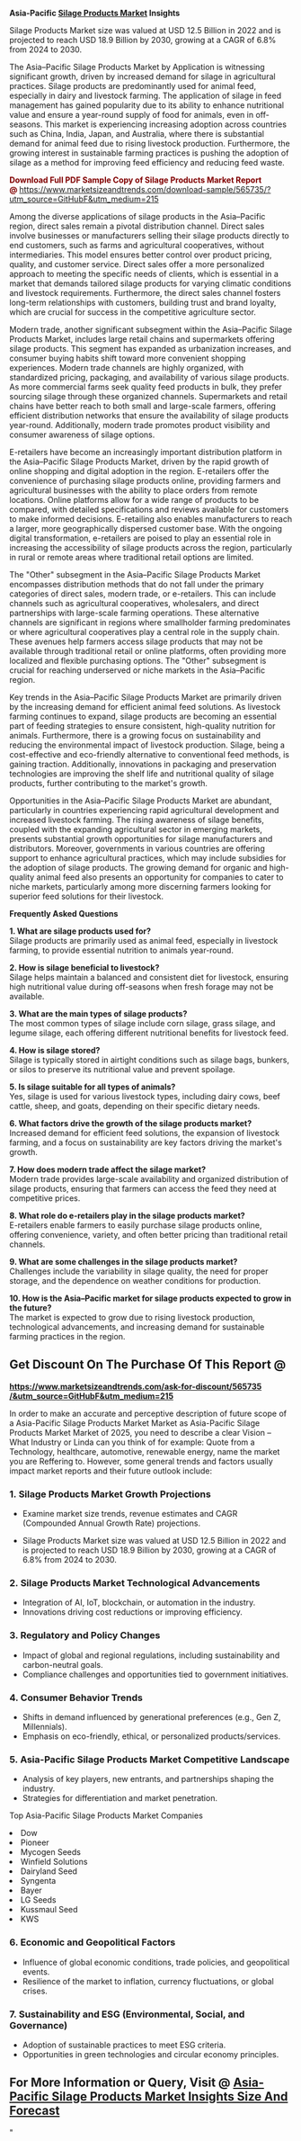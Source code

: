 <p><strong>Asia-Pacific&nbsp;<a href=""https://www.marketsizeandtrends.com/download-sample/565735/&amp;utm_source=GitHubF&amp;utm_medium=215"">Silage Products Market</a> Insights</strong></p><p>Silage Products Market size was valued at USD 12.5 Billion in 2022 and is projected to reach USD 18.9 Billion by 2030, growing at a CAGR of 6.8% from 2024 to 2030.</p><p><p>The Asia–Pacific Silage Products Market by Application is witnessing significant growth, driven by increased demand for silage in agricultural practices. Silage products are predominantly used for animal feed, especially in dairy and livestock farming. The application of silage in feed management has gained popularity due to its ability to enhance nutritional value and ensure a year-round supply of food for animals, even in off-seasons. This market is experiencing increasing adoption across countries such as China, India, Japan, and Australia, where there is substantial demand for animal feed due to rising livestock production. Furthermore, the growing interest in sustainable farming practices is pushing the adoption of silage as a method for improving feed efficiency and reducing feed waste.<p><strong><span style="color: #800000;">Download Full PDF Sample Copy of Silage Products Market Report @</span>&nbsp;</strong><a href="https://www.marketsizeandtrends.com/download-sample/565735/?utm_source=GitHubF&amp;utm_medium=215" target="_blank">https://www.marketsizeandtrends.com/download-sample/565735/?utm_source=GitHubF&amp;utm_medium=215</a></p></p><p>Among the diverse applications of silage products in the Asia–Pacific region, direct sales remain a pivotal distribution channel. Direct sales involve businesses or manufacturers selling their silage products directly to end customers, such as farms and agricultural cooperatives, without intermediaries. This model ensures better control over product pricing, quality, and customer service. Direct sales offer a more personalized approach to meeting the specific needs of clients, which is essential in a market that demands tailored silage products for varying climatic conditions and livestock requirements. Furthermore, the direct sales channel fosters long-term relationships with customers, building trust and brand loyalty, which are crucial for success in the competitive agriculture sector.<p>Modern trade, another significant subsegment within the Asia–Pacific Silage Products Market, includes large retail chains and supermarkets offering silage products. This segment has expanded as urbanization increases, and consumer buying habits shift toward more convenient shopping experiences. Modern trade channels are highly organized, with standardized pricing, packaging, and availability of various silage products. As more commercial farms seek quality feed products in bulk, they prefer sourcing silage through these organized channels. Supermarkets and retail chains have better reach to both small and large-scale farmers, offering efficient distribution networks that ensure the availability of silage products year-round. Additionally, modern trade promotes product visibility and consumer awareness of silage options.<p>E-retailers have become an increasingly important distribution platform in the Asia–Pacific Silage Products Market, driven by the rapid growth of online shopping and digital adoption in the region. E-retailers offer the convenience of purchasing silage products online, providing farmers and agricultural businesses with the ability to place orders from remote locations. Online platforms allow for a wide range of products to be compared, with detailed specifications and reviews available for customers to make informed decisions. E-retailing also enables manufacturers to reach a larger, more geographically dispersed customer base. With the ongoing digital transformation, e-retailers are poised to play an essential role in increasing the accessibility of silage products across the region, particularly in rural or remote areas where traditional retail options are limited.<p>The "Other" subsegment in the Asia–Pacific Silage Products Market encompasses distribution methods that do not fall under the primary categories of direct sales, modern trade, or e-retailers. This can include channels such as agricultural cooperatives, wholesalers, and direct partnerships with large-scale farming operations. These alternative channels are significant in regions where smallholder farming predominates or where agricultural cooperatives play a central role in the supply chain. These avenues help farmers access silage products that may not be available through traditional retail or online platforms, often providing more localized and flexible purchasing options. The "Other" subsegment is crucial for reaching underserved or niche markets in the Asia–Pacific region.<p>Key trends in the Asia–Pacific Silage Products Market are primarily driven by the increasing demand for efficient animal feed solutions. As livestock farming continues to expand, silage products are becoming an essential part of feeding strategies to ensure consistent, high-quality nutrition for animals. Furthermore, there is a growing focus on sustainability and reducing the environmental impact of livestock production. Silage, being a cost-effective and eco-friendly alternative to conventional feed methods, is gaining traction. Additionally, innovations in packaging and preservation technologies are improving the shelf life and nutritional quality of silage products, further contributing to the market's growth.<p>Opportunities in the Asia–Pacific Silage Products Market are abundant, particularly in countries experiencing rapid agricultural development and increased livestock farming. The rising awareness of silage benefits, coupled with the expanding agricultural sector in emerging markets, presents substantial growth opportunities for silage manufacturers and distributors. Moreover, governments in various countries are offering support to enhance agricultural practices, which may include subsidies for the adoption of silage products. The growing demand for organic and high-quality animal feed also presents an opportunity for companies to cater to niche markets, particularly among more discerning farmers looking for superior feed solutions for their livestock.<p><strong>Frequently Asked Questions</strong></p><p><strong>1. What are silage products used for?</strong><br>Silage products are primarily used as animal feed, especially in livestock farming, to provide essential nutrition to animals year-round.</p><p><strong>2. How is silage beneficial to livestock?</strong><br>Silage helps maintain a balanced and consistent diet for livestock, ensuring high nutritional value during off-seasons when fresh forage may not be available.</p><p><strong>3. What are the main types of silage products?</strong><br>The most common types of silage include corn silage, grass silage, and legume silage, each offering different nutritional benefits for livestock feed.</p><p><strong>4. How is silage stored?</strong><br>Silage is typically stored in airtight conditions such as silage bags, bunkers, or silos to preserve its nutritional value and prevent spoilage.</p><p><strong>5. Is silage suitable for all types of animals?</strong><br>Yes, silage is used for various livestock types, including dairy cows, beef cattle, sheep, and goats, depending on their specific dietary needs.</p><p><strong>6. What factors drive the growth of the silage products market?</strong><br>Increased demand for efficient feed solutions, the expansion of livestock farming, and a focus on sustainability are key factors driving the market's growth.</p><p><strong>7. How does modern trade affect the silage market?</strong><br>Modern trade provides large-scale availability and organized distribution of silage products, ensuring that farmers can access the feed they need at competitive prices.</p><p><strong>8. What role do e-retailers play in the silage products market?</strong><br>E-retailers enable farmers to easily purchase silage products online, offering convenience, variety, and often better pricing than traditional retail channels.</p><p><strong>9. What are some challenges in the silage products market?</strong><br>Challenges include the variability in silage quality, the need for proper storage, and the dependence on weather conditions for production.</p><p><strong>10. How is the Asia–Pacific market for silage products expected to grow in the future?</strong><br>The market is expected to grow due to rising livestock production, technological advancements, and increasing demand for sustainable farming practices in the region.</p></p><h2><strong>Get Discount On The Purchase Of This Report @&nbsp;</strong></h2><p><strong><a href=""https://www.marketsizeandtrends.com/ask-for-discount/565735/&amp;utm_source=GitHubF&amp;utm_medium=215"" target=""_blank"">https://www.marketsizeandtrends.com/ask-for-discount/565735<br />/&amp;utm_source=GitHubF&amp;utm_medium=215</a></strong></p><p>In order to make an accurate and perceptive description of future scope of a Asia-Pacific&nbsp;Silage Products Market Market as Asia-Pacific&nbsp;Silage Products Market Market of 2025, you need to describe a clear Vision &ndash; What Industry or Linda can you think of for example: Quote from a Technology, healthcare, automotive, renewable energy, name the market you are Reffering to. However, some general trends and factors usually impact market reports and their future outlook include:</p><h3>1.&nbsp;<strong>Silage Products Market Growth Projections</strong></h3><ul><li>Examine market size trends, revenue estimates and CAGR (Compounded Annual Growth Rate) projections.</li><li><p>Silage Products Market size was valued at USD 12.5 Billion in 2022 and is projected to reach USD 18.9 Billion by 2030, growing at a CAGR of 6.8% from 2024 to 2030.</p></li></ul><h3>2.&nbsp;<strong>Silage Products Market Technological Advancements</strong></h3><ul><li>Integration of AI, IoT, blockchain, or automation in the industry.</li><li>Innovations driving cost reductions or improving efficiency.</li></ul><h3>3.&nbsp;<strong>Regulatory and Policy Changes</strong></h3><ul><li>Impact of global and regional regulations, including sustainability and carbon-neutral goals.</li><li>Compliance challenges and opportunities tied to government initiatives.</li></ul><h3>4.&nbsp;<strong>Consumer Behavior Trends</strong></h3><ul><li>Shifts in demand influenced by generational preferences (e.g., Gen Z, Millennials).</li><li>Emphasis on eco-friendly, ethical, or personalized products/services.</li></ul><h3>5.&nbsp;<strong>Asia-Pacific Silage Products Market Competitive Landscape</strong></h3><ul><li>Analysis of key players, new entrants, and partnerships shaping the industry.</li><li>Strategies for differentiation and market penetration.</li></ul><p data-pm-slice=""1 1 []"">Top Asia-Pacific Silage Products Market Companies</p><div data-test-id=""""><p><li>Dow</li><li> Pioneer</li><li> Mycogen Seeds</li><li> Winfield Solutions</li><li> Dairyland Seed</li><li> Syngenta</li><li> Bayer</li><li> LG Seeds</li><li> Kussmaul Seed</li><li> KWS</li></p></div><h3>6.&nbsp;<strong>Economic and Geopolitical Factors</strong></h3><ul><li>Influence of global economic conditions, trade policies, and geopolitical events.</li><li>Resilience of the market to inflation, currency fluctuations, or global crises.</li></ul><h3>7.&nbsp;<strong>Sustainability and ESG (Environmental, Social, and Governance)</strong></h3><ul><li>Adoption of sustainable practices to meet ESG criteria.</li><li>Opportunities in green technologies and circular economy principles.</li></ul><h2><strong>For More Information or Query, Visit @&nbsp;</strong><a href=""https://www.verifiedmarketreports.com/product/silage-products-market-size-and-forecast/"" target=""_blank"">Asia-Pacific Silage Products Market Insights Size And Forecast</a></h2>"
